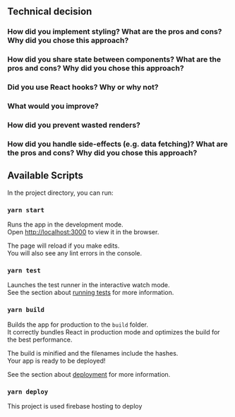 ## Technical decision

### How did you implement styling? What are the pros and cons? Why did you chose this approach?
### How did you share state between components? What are the pros and cons? Why did you chose this approach?
### Did you use React hooks? Why or why not?
### What would you improve?
### How did you prevent wasted renders?
### How did you handle side-effects (e.g. data fetching)? What are the pros and cons? Why did you chose this approach?

## Available Scripts

In the project directory, you can run:

### `yarn start`

Runs the app in the development mode.<br />
Open [http://localhost:3000](http://localhost:3000) to view it in the browser.

The page will reload if you make edits.<br />
You will also see any lint errors in the console.

### `yarn test`

Launches the test runner in the interactive watch mode.<br />
See the section about [running tests](https://facebook.github.io/create-react-app/docs/running-tests) for more information.

### `yarn build`

Builds the app for production to the `build` folder.<br />
It correctly bundles React in production mode and optimizes the build for the best performance.

The build is minified and the filenames include the hashes.<br />
Your app is ready to be deployed!

See the section about [deployment](https://facebook.github.io/create-react-app/docs/deployment) for more information.

### `yarn deploy`

This project is used firebase hosting to deploy 